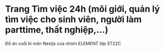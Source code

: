 # Trang Tìm việc 24h (môi giới, quản lý tìm việc cho sinh viên, người làm parttime, thất nghiệp,...)
Đồ án cuối kì môn Nestjs của nhóm ELEMENT lớp ST22C
